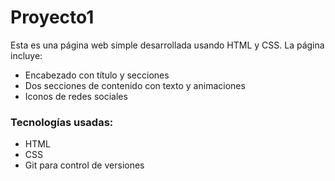 # Proyecto1

Esta es una página web simple desarrollada usando HTML y CSS. La página incluye:
- Encabezado con título y secciones 
- Dos secciones de contenido con texto y animaciones 
- Iconos de redes sociales 


### Tecnologías usadas:
- HTML
- CSS
- Git para control de versiones
